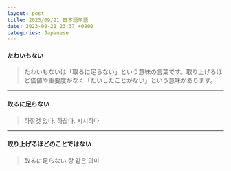 ```yaml
---
layout: post
title: 2023/09/21 日本語単語 
date: 2023-09-21 23:37 +0900
categories: Japanese
---
```


#### たわいもない
> たわいもないは「取るに足らない」という意味の言葉です。取り上げるほど価値や重要度がなく「たいしたことがない」という意味があります。

---

#### 取るに足らない
> 하잘것 없다. 하찮다. 시시하다 

---

#### 取り上げるほどのことではない
> 取るに足らない 랑 같은 의미

